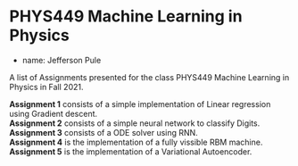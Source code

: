 # PHYS449 Machine Learning in Physics

- name: Jefferson Pule

A list of Assignments presented for the class PHYS449 Machine Learning in Physics in Fall 2021.

**Assignment 1** consists of a simple implementation of Linear regression using Gradient descent. \
**Assignment 2** consists of a simple neural network to classify Digits. \
**Assignment 3** consists of a ODE solver using RNN. \
**Assignment 4** is the implementation of a fully vissible RBM machine. \
**Assignment 5** is the implementation of a Variational Autoencoder.
